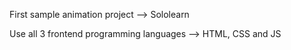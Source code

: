 First sample animation project --> Sololearn

Use all 3 frontend programming languages --> HTML, CSS and JS
